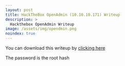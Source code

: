```yaml
---
layout: post
title: HackTheBox OpenAdmin (10.10.10.171) Writeup
description: >
  Hackthebox OpenAdmin Writeup
image: /assets/img/opendmin.png
noindex: true
---
```


You can download this writeup by [clicking here](/active/pdf/openadmin.pdf)

The password is the root hash
